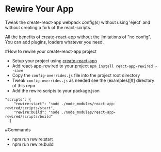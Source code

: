 # Rewire Your App

Tweak the create-react-app webpack config(s) without using 'eject' and without creating a fork of the react-scripts.  

All the benefits of create-react-app without the limitations of "no config".  You can add plugins, loaders whatever you need.

#How to rewire your create-react-app project

* Setup your project using [create-react-app](https://github.com/facebookincubator/create-react-app)
* Add react-app-rewired to your project ```npm install react-app-rewired --save``` 
* Copy the `config-overrides.js` file into the project root directory
* Tweak `config-overrides.js` as needed see the (examples)[#] directory of this repo
* Add the rewire scripts to your package.json
```
"scripts": {
    "rewire:start": "node ./node_modules/react-app-rewired/scripts/start",
    "rewire:build": "node ./node_modules/react-app-rewired/scripts/build"
  }
```

#Commands
* npm run rewire:start
* npm run rewire:build
